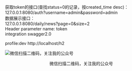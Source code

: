 
获取token的接口(查找status=0的记录，按created_time desc)：  
127.0.0.1:8080/auth?username=admin&password=admin  
数据展示接口：  
127.0.0.1:8080/daily/news?page=0&size=2  
Header parameter name: token  
integration swagger2.0

profile:dev
http://localhost/h2


![微信扫描二维码，关注我的公众号](https://upload-images.jianshu.io/upload_images/6086860-6781dd7c41d7f14d.jpg?imageMogr2/auto-orient/strip%7CimageView2/2/w/1240)
 <center>微信扫描二维码，关注我的公众号</center>
